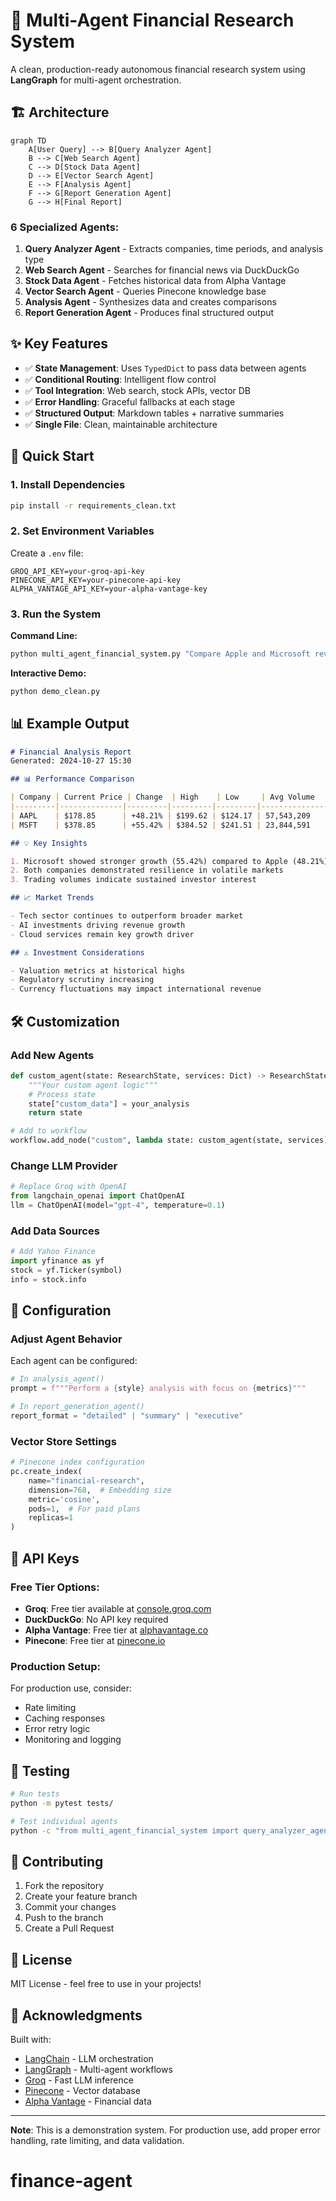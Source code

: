 # 🚀 Multi-Agent Financial Research System

A clean, production-ready autonomous financial research system using **LangGraph** for multi-agent orchestration.

## 🏗️ Architecture

```mermaid
graph TD
    A[User Query] --> B[Query Analyzer Agent]
    B --> C[Web Search Agent]
    C --> D[Stock Data Agent]
    D --> E[Vector Search Agent]
    E --> F[Analysis Agent]
    F --> G[Report Generation Agent]
    G --> H[Final Report]
```

### 6 Specialized Agents:

1. **Query Analyzer Agent** - Extracts companies, time periods, and analysis type
2. **Web Search Agent** - Searches for financial news via DuckDuckGo
3. **Stock Data Agent** - Fetches historical data from Alpha Vantage
4. **Vector Search Agent** - Queries Pinecone knowledge base
5. **Analysis Agent** - Synthesizes data and creates comparisons
6. **Report Generation Agent** - Produces final structured output

## ✨ Key Features

- ✅ **State Management**: Uses `TypedDict` to pass data between agents
- ✅ **Conditional Routing**: Intelligent flow control
- ✅ **Tool Integration**: Web search, stock APIs, vector DB
- ✅ **Error Handling**: Graceful fallbacks at each stage
- ✅ **Structured Output**: Markdown tables + narrative summaries
- ✅ **Single File**: Clean, maintainable architecture

## 🚀 Quick Start

### 1. Install Dependencies

```bash
pip install -r requirements_clean.txt
```

### 2. Set Environment Variables

Create a `.env` file:

```env
GROQ_API_KEY=your-groq-api-key
PINECONE_API_KEY=your-pinecone-api-key
ALPHA_VANTAGE_API_KEY=your-alpha-vantage-key
```

### 3. Run the System

**Command Line:**
```bash
python multi_agent_financial_system.py "Compare Apple and Microsoft revenue"
```

**Interactive Demo:**
```bash
python demo_clean.py
```

## 📊 Example Output

```markdown
# Financial Analysis Report
Generated: 2024-10-27 15:30

## 📊 Performance Comparison

| Company | Current Price | Change  | High    | Low     | Avg Volume    |
|---------|--------------|---------|---------|---------|---------------|
| AAPL    | $178.85      | +48.21% | $199.62 | $124.17 | 57,543,209    |
| MSFT    | $378.85      | +55.42% | $384.52 | $241.51 | 23,844,591    |

## 💡 Key Insights

1. Microsoft showed stronger growth (55.42%) compared to Apple (48.21%)
2. Both companies demonstrated resilience in volatile markets
3. Trading volumes indicate sustained investor interest

## 📈 Market Trends

- Tech sector continues to outperform broader market
- AI investments driving revenue growth
- Cloud services remain key growth driver

## ⚠️ Investment Considerations

- Valuation metrics at historical highs
- Regulatory scrutiny increasing
- Currency fluctuations may impact international revenue
```

## 🛠️ Customization

### Add New Agents

```python
def custom_agent(state: ResearchState, services: Dict) -> ResearchState:
    """Your custom agent logic"""
    # Process state
    state["custom_data"] = your_analysis
    return state

# Add to workflow
workflow.add_node("custom", lambda state: custom_agent(state, services))
```

### Change LLM Provider

```python
# Replace Groq with OpenAI
from langchain_openai import ChatOpenAI
llm = ChatOpenAI(model="gpt-4", temperature=0.1)
```

### Add Data Sources

```python
# Add Yahoo Finance
import yfinance as yf
stock = yf.Ticker(symbol)
info = stock.info
```

## 🔧 Configuration

### Adjust Agent Behavior

Each agent can be configured:

```python
# In analysis_agent()
prompt = f"""Perform a {style} analysis with focus on {metrics}"""

# In report_generation_agent()
report_format = "detailed" | "summary" | "executive"
```

### Vector Store Settings

```python
# Pinecone index configuration
pc.create_index(
    name="financial-research",
    dimension=768,  # Embedding size
    metric='cosine',
    pods=1,  # For paid plans
    replicas=1
)
```

## 📝 API Keys

### Free Tier Options:

- **Groq**: Free tier available at [console.groq.com](https://console.groq.com)
- **DuckDuckGo**: No API key required
- **Alpha Vantage**: Free tier at [alphavantage.co](https://www.alphavantage.co/support/#api-key)
- **Pinecone**: Free tier at [pinecone.io](https://www.pinecone.io)

### Production Setup:

For production use, consider:
- Rate limiting
- Caching responses
- Error retry logic
- Monitoring and logging

## 🧪 Testing

```bash
# Run tests
python -m pytest tests/

# Test individual agents
python -c "from multi_agent_financial_system import query_analyzer_agent; print('✅ Import successful')"
```

## 🤝 Contributing

1. Fork the repository
2. Create your feature branch
3. Commit your changes
4. Push to the branch
5. Create a Pull Request

## 📄 License

MIT License - feel free to use in your projects!

## 🙏 Acknowledgments

Built with:
- [LangChain](https://langchain.com) - LLM orchestration
- [LangGraph](https://github.com/langchain-ai/langgraph) - Multi-agent workflows
- [Groq](https://groq.com) - Fast LLM inference
- [Pinecone](https://pinecone.io) - Vector database
- [Alpha Vantage](https://alphavantage.co) - Financial data

---

**Note**: This is a demonstration system. For production use, add proper error handling, rate limiting, and data validation.
# finance-agent
